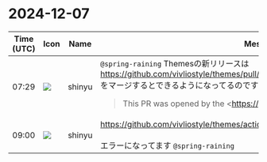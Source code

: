 # 2024-12-07

|Time (UTC)|Icon|Name|Message|
|---|---|---|---|
|07:29|![](https://avatars.slack-edge.com/2018-04-27/354445776386_e258f5ed5ba887b08668_72.jpg)|shinyu|`@spring-raining` Themesの新リリースは<br><https://github.com/vivliostyle/themes/pull/134><br>をマージするとできるようになってるのですね。まだマージしませんか？<br><blockquote>This PR was opened by the <https://github.com/changesets/action|Changesets release> GitHub action. When you're ready to do a release, you can merge this and the packages will be published to npm automatically. If you're not ready to do a release yet, that's fine, whenever you add more changesets to main, this PR will be updated.<br><br>*Releases*<br><br>*@vivliostyle/theme-academic@2.0.0*<br><br>*Major Changes*<br><br>• <https://github.com/vivliostyle/themes/commit/0de1a1fd702250a54c03831acd4050e45e0416ea|`0de1a1f`> Thanks <https://github.com/spring-raining|@spring-raining>! - Update @vivliostyle/theme-base to v2.0.0<br><br>*Patch Changes*<br><br>• Updated dependencies [<https://github.com/vivliostyle/themes/commit/22b8286ea5b28532a1cacd4a49a4aff2a886e9ee|`22b8286`>, <https://github.com/vivliostyle/themes/commit/3d614466d159744f05beed15f9164c036c841934|`3d61446`>, <https://github.com/vivliostyle/themes/commit/fc5f428477a74e52614e9201148df2046ddc8d8b|`fc5f428`>, <https://github.com/vivliostyle/themes/commit/18ed51aea1248c440d1d77b2fab46450844dbbfd|`18ed51a`>, <https://github.com/vivliostyle/themes/commit/2c59a27b14b3f7c721ba1f4a9bf78e3f1fea4e10|`2c59a27`>, <https://github.com/vivliostyle/themes/commit/f7ff164f1df5c077c12a644c0b591631cafc4f41|`f7ff164`>]:  <br>   • @vivliostyle/theme-base@2.0.0<br><br>*@vivliostyle/theme-base@2.0.0*<br><br>*Major Changes*<br><br>• <https://github.com/vivliostyle/themes/pull/132|#132> <https://github.com/vivliostyle/themes/commit/2c59a27b14b3f7c721ba1f4a9bf78e3f1fea4e10|`2c59a27`> Thanks <https://github.com/spring-raining|@spring-raining>! - Update the displaying content of ToC markers  <br>   • The default value of `--vs-toc--marker-content` has been changed  <br>   • Added `--vs-toc--marker-padding-inline-end` to replace `--vs-toc--anchor-text-indent`<br>• <https://github.com/vivliostyle/themes/pull/132|#132> <https://github.com/vivliostyle/themes/commit/f7ff164f1df5c077c12a644c0b591631cafc4f41|`f7ff164`> Thanks <https://github.com/spring-raining|@spring-raining>! - The default value of `--vs-section--call-content` has been changed in the Japanese language environment<br><br>*Minor Changes*<br><br>• <https://github.com/vivliostyle/themes/pull/133|#133> <https://github.com/vivliostyle/themes/commit/18ed51aea1248c440d1d77b2fab46450844dbbfd|`18ed51a`> Thanks <https://github.com/spring-raining|@spring-raining>! - Add variables to override the initial counter value at the document root.  <br>The following CSS variables are supported:  <br>   • `--vs-crossref--root-counter-{fig|tbl|cite}`  <br>   • `--vs-footnote--root-counter-footnote`  <br>   • `--vs-section--root-counter-{sections|sec-h1|sec-h2|sec-h3|sec-h4|sec-h5|sec-h6}`<br><br>*Patch Changes*<br><br>• <https://github.com/vivliostyle/themes/pull/133|#133> <https://github.com/vivliostyle/themes/commit/22b8286ea5b28532a1cacd4a49a4aff2a886e9ee|`22b8286`> Thanks <https://github.com/spring-raining|@spring-raining>! - Fix cases where both the chapter and part page counters are set<br>• <https://github.com/vivliostyle/themes/pull/132|#132> <https://github.com/vivliostyle/themes/commit/3d614466d159744f05beed15f9164c036c841934|`3d61446`> Thanks <https://github.com/spring-raining|@spring-raining>! - Update the CSS selector that specifies particular languages<br>• <https://github.com/vivliostyle/themes/pull/133|#133> <https://github.com/vivliostyle/themes/commit/fc5f428477a74e52614e9201148df2046ddc8d8b|`fc5f428`> Thanks <https://github.com/spring-raining|@spring-raining>! - Don't increment `vs-counter-doc` for ToC/cover documents<br><br>*@vivliostyle/theme-bunko@2.0.0*<br><br>*Major Changes*<br><br>• <https://github.com/vivliostyle/themes/commit/0de1a1fd702250a54c03831acd4050e45e0416ea|`0de1a1f`> Thanks <https://github.com/spring-raining|@spring-raining>! - Update @vivliostyle/theme-base to v2.0.0<br><br>*Patch Changes*<br><br>• Updated dependencies [<https://github.com/vivliostyle/themes/commit/22b8286ea5b28532a1cacd4a49a4aff2a886e9ee|`22b8286`>, <https://github.com/vivliostyle/themes/commit/3d614466d159744f05beed15f9164c036c841934|`3d61446`>, <https://github.com/vivliostyle/themes/commit/fc5f428477a74e52614e9201148df2046ddc8d8b|`fc5f428`>, <https://github.com/vivliostyle/themes/commit/18ed51aea1248c440d1d77b2fab46450844dbbfd|`18ed51a`>, <https://github.com/vivliostyle/themes/commit/2c59a27b14b3f7c721ba1f4a9bf78e3f1fea4e10|`2c59a27`>, <https://github.com/vivliostyle/themes/commit/f7ff164f1df5c077c12a644c0b591631cafc4f41|`f7ff164`>]:  <br>   • @vivliostyle/theme-base@2.0.0<br><br>*@vivliostyle/theme-gutenberg@2.0.0*<br><br>*Major Changes*<br><br>• <https://github.com/vivliostyle/themes/commit/0de1a1fd702250a54c03831acd4050e45e0416ea|`0de1a1f`> Thanks <https://github.com/spring-raining|@spring-raining>! - Update @vivliostyle/theme-base to v2.0.0<br><br>*Patch Changes*<br><br>• Updated dependencies [<https://github.com/vivliostyle/themes/commit/22b8286ea5b28532a1cacd4a49a4aff2a886e9ee|`22b8286`>, <https://github.com/vivliostyle/themes/commit/3d614466d159744f05beed15f9164c036c841934|`3d61446`>, <https://github.com/vivliostyle/themes/commit/fc5f428477a74e52614e9201148df2046ddc8d8b|`fc5f428`>, <https://github.com/vivliostyle/themes/commit/18ed51aea1248c440d1d77b2fab46450844dbbfd|`18ed51a`>, <https://github.com/vivliostyle/themes/commit/2c59a27b14b3f7c721ba1f4a9bf78e3f1fea4e10|`2c59a27`>, <https://github.com/vivliostyle/themes/commit/f7ff164f1df5c077c12a644c0b591631cafc4f41|`f7ff164`>]:  <br>   • @vivliostyle/theme-base@2.0.0<br><br>*@vivliostyle/theme-slide@2.0.0*<br><br>*Major Changes*<br><br>• <https://github.com/vivliostyle/themes/commit/0de1a1fd702250a54c03831acd4050e45e0416ea|`0de1a1f`> Thanks <https://github.com/spring-raining|@spring-raining>! - Update @vivliostyle/theme-base to v2.0.0<br><br>*Patch Changes*<br><br>• Updated dependencies [<https://github.com/vivliostyle/themes/commit/22b8286ea5b28532a1cacd4a49a4aff2a886e9ee|`22b8286`>, <https://github.com/vivliostyle/themes/commit/3d614466d159744f05beed15f9164c036c841934|`3d61446`>, <https://github.com/vivliostyle/themes/commit/fc5f428477a74e52614e9201148df2046ddc8d8b|`fc5f428`>, <https://github.com/vivliostyle/themes/commit/18ed51aea1248c440d1d77b2fab46450844dbbfd|`18ed51a`>, <https://github.com/vivliostyle/themes/commit/2c59a27b14b3f7c721ba1f4a9bf78e3f1fea4e10|`2c59a27`>, <https://github.com/vivliostyle/themes/commit/f7ff164f1df5c077c12a644c0b591631cafc4f41|`f7ff164`>]:  <br>   • @vivliostyle/theme-base@2.0.0<br><br>*@vivliostyle/theme-techbook@2.0.0*<br><br>*Major Changes*<br><br>• <https://github.com/vivliostyle/themes/commit/0de1a1fd702250a54c03831acd4050e45e0416ea|`0de1a1f`> Thanks <https://github.com/spring-raining|@spring-raining>! - Update @vivliostyle/theme-base to v2.0.0<br><br>*Patch Changes*<br><br>• Updated dependencies [<https://github.com/vivliostyle/themes/commit/22b8286ea5b28532a1cacd4a49a4aff2a886e9ee|`22b8286`>, <https://github.com/vivliostyle/themes/commit/3d614466d159744f05beed15f9164c036c841934|`3d61446`>, <https://github.com/vivliostyle/themes/commit/fc5f428477a74e52614e9201148df2046ddc8d8b|`fc5f428`>, <https://github.com/vivliostyle/themes/commit/18ed51aea1248c440d1d77b2fab46450844dbbfd|`18ed51a`>, <https://github.com/vivliostyle/themes/commit/2c59a27b14b3f7c721ba1f4a9bf78e3f1fea4e10|`2c59a27`>, <https://github.com/vivliostyle/themes/commit/f7ff164f1df5c077c12a644c0b591631cafc4f41|`f7ff164`>]:  <br>   • @vivliostyle/theme-base@2.0.0<br><br>*@vivliostyle/theme-epub3j@1.1.0*<br><br>*Minor Changes*<br><br>• <https://github.com/vivliostyle/themes/pull/136|#136> <https://github.com/vivliostyle/themes/commit/e0edca37e41919d874a26808537fe2aa14538e57|`e0edca3`> Thanks <https://github.com/MurakamiShinyu|@MurakamiShinyu>! - Update EPUB3-Japanese Theme  <br>   • EPUB TOC requires ordered list  <br>   • text-spacing-trim and hanging-punctuation setting</blockquote>|
|09:00|![](https://avatars.slack-edge.com/2018-04-27/354445776386_e258f5ed5ba887b08668_72.jpg)|shinyu|<https://github.com/vivliostyle/themes/actions/runs/12211482470/job/34068803465><br><br>エラーになってます `@spring-raining`|

